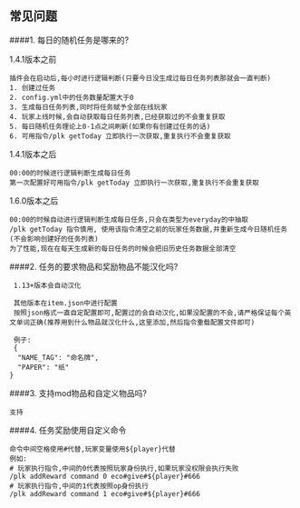 ## 常见问题

####1. 每日的随机任务是哪来的?

1.4.1版本之前
```
插件会在启动后,每小时进行逻辑判断(只要今日没生成过每日任务列表那就会一直判断)
1. 创建过任务
2. config.yml中的任务数量配置大于0
3. 生成每日任务列表,同时将任务赋予全部在线玩家
4. 玩家上线时候,会自动获取每日任务列表,已经获取过的不会重复获取
5. 每日随机任务理论上0-1点之间刷新(如果你有创建过任务的话)
6. 可用指令/plk getToday 立即执行一次获取,重复执行不会重复获取
```
1.4.1版本之后
```
00:00的时候进行逻辑判断生成每日任务
第一次配置好可用指令/plk getToday 立即执行一次获取,重复执行不会重复获取
```
1.6.0版本之后
```
00:00的时候自动进行逻辑判断生成每日任务,只会在类型为everyday的中抽取
/plk getToday 指令慎用, 使用该指令清空之前的玩家任务数据,并重新生成今日随机任务(不会影响创建好的任务列表)
为了性能,现在在每天生成新的每日任务的时候会把旧历史任务数据全部清空
```

####2. 任务的要求物品和奖励物品不能汉化吗?
```
 1.13+版本会自动汉化
 
 其他版本在item.json中进行配置
 按照json格式一直自定配置即可,配置过的会自动汉化,如果没配置的不会,请严格保证每个英文单词正确(推荐用到什么物品就汉化什么,这里添加,然后指令重载配置文件即可)
 
 例子:
 {
  "NAME_TAG": "命名牌",
  "PAPER": "纸"
}
```

####3. 支持mod物品和自定义物品吗?

```
支持
```

####4. 任务奖励使用自定义命令
```
命令中间空格使用#代替,玩家变量使用${player}代替
例如:
# 玩家执行指令,中间的0代表按照玩家身份执行,如果玩家没权限会执行失败
/plk addReward command 0 eco#give#${player}#666
# 玩家执行指令,中间的1代表按照op身份执行
/plk addReward command 1 eco#give#${player}#666
```